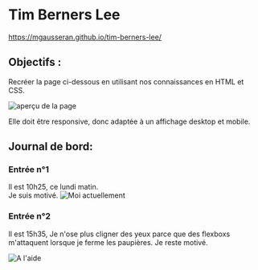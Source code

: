 # Tim Berners Lee

https://mgausseran.github.io/tim-berners-lee/

## Objectifs :

Recréer la page ci-dessous en utilisant nos connaissances en HTML et CSS. 

![aperçu de la page](../images/timBernersLeeMockupDesktop.png)

Elle doit être responsive, donc adaptée à un affichage desktop et mobile.

## Journal de bord:

### Entrée n°1
Il est 10h25, ce lundi matin.<br>
Je suis motivé.
![Moi actuellement](https://www.thesmackdownhotel.com/images/wrestling/wrestlers/full-body/hulk-hogan.png)

### Entrée n°2

Il est 15h35,
Je n'ose plus cligner des yeux parce que des flexboxs m'attaquent lorsque je ferme les paupières.
Je reste motivé.

![A l'aide](https://hips.hearstapps.com/hmg-prod/images/hulk-side-profile-performing-seated-row-646e2f1b22f93.jpg)
